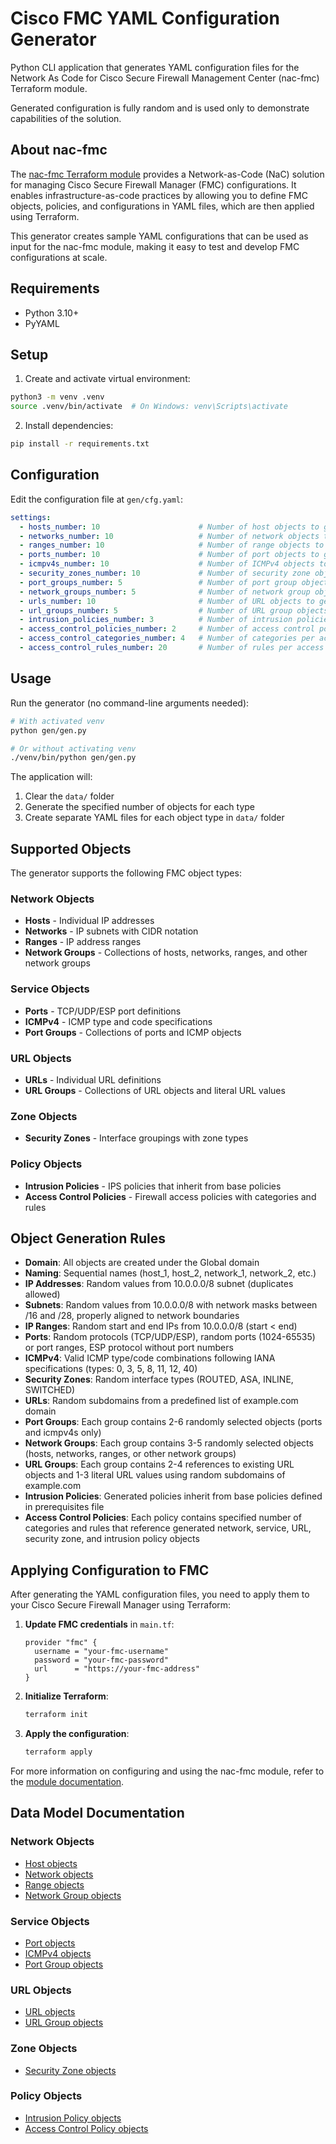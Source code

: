 # Cisco FMC YAML Configuration Generator

Python CLI application that generates YAML configuration files for the Network As Code for Cisco Secure Firewall Management Center (nac-fmc) Terraform module.

Generated configuration is fully random and is used only to demonstrate capabilities of the solution.

## About nac-fmc

The [nac-fmc Terraform module](https://registry.terraform.io/modules/netascode/nac-fmc/fmc/latest) provides a Network-as-Code (NaC) solution for managing Cisco Secure Firewall Manager (FMC) configurations. It enables infrastructure-as-code practices by allowing you to define FMC objects, policies, and configurations in YAML files, which are then applied using Terraform.

This generator creates sample YAML configurations that can be used as input for the nac-fmc module, making it easy to test and develop FMC configurations at scale.

## Requirements

- Python 3.10+
- PyYAML

## Setup

1. Create and activate virtual environment:
```bash
python3 -m venv .venv
source .venv/bin/activate  # On Windows: venv\Scripts\activate
```

2. Install dependencies:
```bash
pip install -r requirements.txt
```

## Configuration

Edit the configuration file at `gen/cfg.yaml`:

```yaml
settings:
  - hosts_number: 10                      # Number of host objects to generate
  - networks_number: 10                   # Number of network objects to generate
  - ranges_number: 10                     # Number of range objects to generate
  - ports_number: 10                      # Number of port objects to generate
  - icmpv4s_number: 10                    # Number of ICMPv4 objects to generate
  - security_zones_number: 10             # Number of security zone objects to generate
  - port_groups_number: 5                 # Number of port group objects to generate
  - network_groups_number: 5              # Number of network group objects to generate
  - urls_number: 10                       # Number of URL objects to generate
  - url_groups_number: 5                  # Number of URL group objects to generate
  - intrusion_policies_number: 3          # Number of intrusion policies to generate
  - access_control_policies_number: 2     # Number of access control policies to generate
  - access_control_categories_number: 4   # Number of categories per access control policy
  - access_control_rules_number: 20       # Number of rules per access control policy
```

## Usage

Run the generator (no command-line arguments needed):

```bash
# With activated venv
python gen/gen.py

# Or without activating venv
./venv/bin/python gen/gen.py
```

The application will:
1. Clear the `data/` folder
2. Generate the specified number of objects for each type
3. Create separate YAML files for each object type in `data/` folder

## Supported Objects

The generator supports the following FMC object types:

### Network Objects
- **Hosts** - Individual IP addresses
- **Networks** - IP subnets with CIDR notation
- **Ranges** - IP address ranges
- **Network Groups** - Collections of hosts, networks, ranges, and other network groups

### Service Objects
- **Ports** - TCP/UDP/ESP port definitions
- **ICMPv4** - ICMP type and code specifications
- **Port Groups** - Collections of ports and ICMP objects

### URL Objects
- **URLs** - Individual URL definitions
- **URL Groups** - Collections of URL objects and literal URL values

### Zone Objects
- **Security Zones** - Interface groupings with zone types

### Policy Objects
- **Intrusion Policies** - IPS policies that inherit from base policies
- **Access Control Policies** - Firewall access policies with categories and rules

## Object Generation Rules

- **Domain**: All objects are created under the Global domain
- **Naming**: Sequential names (host_1, host_2, network_1, network_2, etc.)
- **IP Addresses**: Random values from 10.0.0.0/8 subnet (duplicates allowed)
- **Subnets**: Random values from 10.0.0.0/8 with network masks between /16 and /28, properly aligned to network boundaries
- **IP Ranges**: Random start and end IPs from 10.0.0.0/8 (start < end)
- **Ports**: Random protocols (TCP/UDP/ESP), random ports (1024-65535) or port ranges, ESP protocol without port numbers
- **ICMPv4**: Valid ICMP type/code combinations following IANA specifications (types: 0, 3, 5, 8, 11, 12, 40)
- **Security Zones**: Random interface types (ROUTED, ASA, INLINE, SWITCHED)
- **URLs**: Random subdomains from a predefined list of example.com domain
- **Port Groups**: Each group contains 2-6 randomly selected objects (ports and icmpv4s only)
- **Network Groups**: Each group contains 3-5 randomly selected objects (hosts, networks, ranges, or other network groups)
- **URL Groups**: Each group contains 2-4 references to existing URL objects and 1-3 literal URL values using random subdomains of example.com
- **Intrusion Policies**: Generated policies inherit from base policies defined in prerequisites file
- **Access Control Policies**: Each policy contains specified number of categories and rules that reference generated network, service, URL, security zone, and intrusion policy objects

## Applying Configuration to FMC

After generating the YAML configuration files, you need to apply them to your Cisco Secure Firewall Manager using Terraform:

1. **Update FMC credentials** in `main.tf`:
   ```hcl
   provider "fmc" {
     username = "your-fmc-username"
     password = "your-fmc-password"
     url      = "https://your-fmc-address"
   }
   ```

2. **Initialize Terraform**:
   ```bash
   terraform init
   ```

3. **Apply the configuration**:
   ```bash
   terraform apply
   ```

For more information on configuring and using the nac-fmc module, refer to the [module documentation](https://registry.terraform.io/modules/netascode/nac-fmc/fmc/latest).

## Data Model Documentation

### Network Objects
- [Host objects](https://netascode.cisco.com/docs/data_models/fmc/objects/host/)
- [Network objects](https://netascode.cisco.com/docs/data_models/fmc/objects/network/)
- [Range objects](https://netascode.cisco.com/docs/data_models/fmc/objects/range/)
- [Network Group objects](https://netascode.cisco.com/docs/data_models/fmc/objects/network_group/)

### Service Objects
- [Port objects](https://netascode.cisco.com/docs/data_models/fmc/objects/port/)
- [ICMPv4 objects](https://netascode.cisco.com/docs/data_models/fmc/objects/icmpv4/)
- [Port Group objects](https://netascode.cisco.com/docs/data_models/fmc/objects/port_group/)

### URL Objects
- [URL objects](https://netascode.cisco.com/docs/data_models/fmc/objects/url/)
- [URL Group objects](https://netascode.cisco.com/docs/data_models/fmc/objects/url_group/)

### Zone Objects
- [Security Zone objects](https://netascode.cisco.com/docs/data_models/fmc/objects/security_zone/)

### Policy Objects
- [Intrusion Policy objects](https://netascode.cisco.com/docs/data_models/fmc/policies/intrusion_policy/)
- [Access Control Policy objects](https://netascode.cisco.com/docs/data_models/fmc/policies/access_policy/)